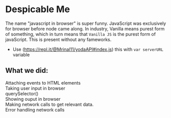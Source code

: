 # Despicable Me

The name "javascript in browser" is super funny. JavaScript was exclusively for browser before node came along. In industry, Vanilla means purest form of something, which in turn means that ```Vanilla JS``` is the purest form of javaScript. This is present without any fameworks.

- Use (https://repl.it/@Mrinal11/yodaAPI#index.js) this with ```var serverURL``` variable

## What we did:  


Attaching events to HTML elements  
Taking user input in browser  
querySelector()  
Showing ouput in browser  
Making network calls to get relevant data.  
Error handling network calls  
